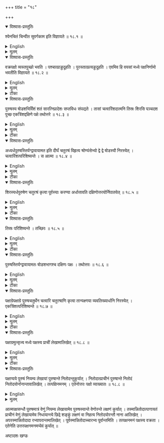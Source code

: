 +++
title = "१८"

+++


<details open><summary>विश्वास-प्रस्तुतिः</summary>

श्येनचितं चिन्वीत सुवर्गकाम इति विज्ञायते  ॥ १८.१ ॥
</details>

<details><summary>English</summary>

Those who desire heaven should construct a fire-altar in the shape of a falcon; this is the tradition.
</details>

<details><summary>मूलम्</summary>

श्येनचितं चिन्वीत सुवर्गकाम इति विज्ञायते  ॥ १८.१ ॥
</details>






<details open><summary>विश्वास-प्रस्तुतिः</summary>

वक्रपक्षो व्यस्तपुच्छो भवति । पश्चात्प्राङुदूहति । पुरस्तात्प्रत्यङुदूहति । एवमिव हि वयसां मध्ये पक्षनिर्णामो भवतीति विज्ञायते  ॥ १८.२ ॥
</details>

<details><summary>English</summary>

This (fire-altar) has curved wings and extended tail. The west side (of first half of the wing) is pushed upwards towards east and the east side (of the wing from the middle to the end) is pushed downwards towards west. In this way the wings of birds are said to be bent at their middle (part).
</details>

<details><summary>मूलम्</summary>

वक्रपक्षो व्यस्तपुच्छो भवति । पश्चात्प्राङुदूहति । पुरस्तात्प्रत्यङुदूहति । एवमिव हि वयसां मध्ये पक्षनिर्णामो भवतीति विज्ञायते  ॥ १८.२ ॥
</details>

<details><summary>टीका</summary>

अस्याः श्रुतेः पुनरुपन्यासो मार्गान्तरं प्रतिपादयितुम् ।
अथवा अन्यैवैषा श्रुतिः ।
इयमेवाकारमार्गता ।
वक्रेति  गतमेतत् ।
</details>

<details open><summary>विश्वास-प्रस्तुतिः</summary>

पुरुषस्य षोडशभिर्विंशं शतं सारत्निप्रादेशः सप्तविधः संपद्यते । तासां चत्वारिंशदात्मनि तिस्रः शिरसि पञ्चदश पुच्छ एकत्रिंशद्दक्षिणे पक्षे तथोत्तरे  ॥ १८.३ ॥
</details>

<details><summary>English</summary>

(square) bricks each of a (square) purușa (side, † pu. or 30 ang) give the area of the seven-fold (fire-altar of 71⁄2 sq. pu.) with (two) aratnis and (one) prādeśa. Of them, 40 (can be accommodated) in the body (ātman), 3 in the head, 15 in the tail, 31 in the southern wing and the same (number) in the northern (wing).
</details>

<details><summary>मूलम्</summary>

पुरुषस्य षोडशभिर्विंशं शतं सारत्निप्रादेशः सप्तविधः संपद्यते । तासां चत्वारिंशदात्मनि तिस्रः शिरसि पञ्चदश पुच्छ एकत्रिंशद्दक्षिणे पक्षे तथोत्तरे  ॥ १८.३ ॥
</details>

<details><summary>टीका</summary>

पुरुषस्य षोडशमागः षोडशी ।
ताभिर्विंशोत्तरं शतं संपद्यते ।
परिगणनायां क्रियमाणायां एतावत्यः षोडश्यः सप्तार्धे शेरते ।
सप्त स्थापयित्वा षोडशीभिर्गुणिते द्वादशोत्तरं शतम् ।
अर्धपुरुषे द्वादशसु अष्टौ ।
क्षिप्ते विंशतिः ।
एवं विंशोत्तरं शतं सम्पन्नम् ।
तासामिति  तासां षोडशीनां चत्वारिंशदात्मन्युपधेयाः॑ तिस्रःशिरसि॑ सर्वत्र निधेया इति शेषः ।
पञ्चदश पुच्छे ।
दक्षिणे पक्षे एकत्रिंशत्तथोत्तरे ।
एकत्रिंशदुत्तरे पक्षे ।
कथमेता निधेया इत्युच्यते
</details>

<details open><summary>विश्वास-प्रस्तुतिः</summary>

अध्यर्धपुरुषस्तिर्यग्द्वावायामत इति दीर्घं चतुरश्रं विहृत्य श्रोण्यंसेभ्यो द्वे द्वे षोडस्यौ निरस्येत् । चत्वारिंशत्परिशिष्यन्ते । स आत्मा  ॥ १८.४ ॥
</details>

<details><summary>English</summary>

A rectangle, 11⁄2 purușa broad and 2 purușas long, is constructed. (An area equal to) 2 bricks of th (square purușa) is discarded from each of the two western and the eastern corners, leaving (an area equivalent of) 40 (sodasi) bricks. This is the body.
</details>

<details><summary>मूलम्</summary>

अध्यर्धपुरुषस्तिर्यग्द्वावायामत इति दीर्घं चतुरश्रं विहृत्य श्रोण्यंसेभ्यो द्वे द्वे षोडस्यौ निरस्येत् । चत्वारिंशत्परिशिष्यन्ते । स आत्मा  ॥ १८.४ ॥
</details>

<details><summary>टीका</summary>

अध्यर्धपुरुषा तिर्यङ्भानी द्विपुरुषा पार्श्वमानी ।
एवं दीर्घचतुरश्रं विहृत्य श्रोणीभ्यामंसाभ्यां च द्वे द्वे षोडश्यौ प्रत्येकं निरस्येत् त्यजेत् ।
अक्ष्णया .... यथा श्रोण्यंसेषु चत्वारि चतुरश्राणि अर्धपुरुषप्रमाणानि कृत्वा अक्ष्णयान्यार्धानि निरस्येत् ।
शिष्टं चत्वारिंशत् ।
स आत्मा ॥
</details>

<details open><summary>विश्वास-प्रस्तुतिः</summary>

शिरस्यर्धपुरुषेण चतुरश्रं कृत्वा पूर्वस्याः करण्या अर्धात्तावति दक्षिणोत्तरयोर्निपातयेत् ॥ १८.५  ॥
</details>

<details><summary>English</summary>

At the place of the head, a square of side purușa is drawn; the mid-point of its eastern side is joined to the mid-points of the southern and the northern sides (and the parts lying outside these lines are cut off). 
</details>

<details><summary>मूलम्</summary>

शिरस्यर्धपुरुषेण चतुरश्रं कृत्वा पूर्वस्याः करण्या अर्धात्तावति दक्षिणोत्तरयोर्निपातयेत् ॥ १८.५  ॥
</details>

<details><summary>टीका</summary>

गतमेतत्
</details>

<details open><summary>विश्वास-प्रस्तुतिः</summary>

तिस्रः परिशिष्यन्ते । तच्छिरः  ॥ १८.५  ॥
</details>

<details><summary>English</summary>

(An area equivalent of) 3 (ṣoḍaśi) bricks is left. This is the head.
</details>

<details><summary>मूलम्</summary>

तिस्रः परिशिष्यन्ते । तच्छिरः  ॥ १८.५  ॥
</details>

<details><summary>टीका</summary>

तिस्रःशिष्टाः ।
तच्छिरः ।
</details>

<details open><summary>विश्वास-प्रस्तुतिः</summary>

पुरुषस्तिर्यग्द्वावायामतः षोडशभागश्च दक्षिणः पक्षः । तथोत्तरः  ॥ १८.६ ॥
</details>

<details><summary>English</summary>

A rectangle of breadth 1 puruşa and length 2 purusas, further extended by an area of square puruşa makes the southern wing. Likewise (is made) the northern wing.
</details>

<details><summary>मूलम्</summary>

पुरुषस्तिर्यग्द्वावायामतः षोडशभागश्च दक्षिणः पक्षः । तथोत्तरः  ॥ १८.६ ॥
</details>

<details><summary>टीका</summary>

पुरुषमात्रा तिर्यङ्बानी ।
द्विपुरुषा पार्श्वमानी ।
पुरुषषोडशमागाश्वार्धेनाष्टाह्गुलमात्रं दक्षिणे पक्षे चामामः ।
तद्वदेवोत्तरपक्षः ॥
</details>

<details open><summary>विश्वास-प्रस्तुतिः</summary>

पक्षाग्रेपक्षाग्रे पुरुषचतुर्थेन चत्वारि चतुरश्राणि कृत्वा तान्यक्ष्णया व्यवलिख्यार्धानि निरस्येत् । एकत्रिंशत्परिशिष्यन्ते  ॥ १८.७ ॥
</details>

<details><summary>English</summary>

At the end of (each) wing, 4 squares of side equal to † of a purușa are made, diagonally divided, and their halves discarded. An area (equivalent of) 31 (ṣoḍaśī) bricks is left.
</details>

<details><summary>मूलम्</summary>

पक्षाग्रेपक्षाग्रे पुरुषचतुर्थेन चत्वारि चतुरश्राणि कृत्वा तान्यक्ष्णया व्यवलिख्यार्धानि निरस्येत् । एकत्रिंशत्परिशिष्यन्ते  ॥ १८.७ ॥
</details>

<details><summary>टीका</summary>

पक्षयोरग्रे प्रत्येकं पुरुषचतुर्थप्रमाणेन चत्वारि चतुरश्राणि कृत्वा तान्यक्ष्णया कर्णेमालिख्य अर्धानि निरस्येत् ।
सुच्यवद्दक्षिणपक्षाग्राणि बहिर्भूतानि निरस्येत् ।
द्विपुरुषायामे द्वात्रिंशत्षोडश्यो भवन्ति ।
षोडशभागेन चैका ।
तासु द्वयोस्त्यक्तयोः एकत्रिंशत्परिशिष्यन्ते ॥
</details>

<details open><summary>विश्वास-प्रस्तुतिः</summary>

पक्षाग्रमुत्सृज्य मध्ये पक्षस्य प्राचीं लेखामालिखेत् ॥ १८.८  ॥
</details>

<details><summary>English</summary>

In the middle of the wing less the end portion (that is purușa or 30 ang with which the 4 squares were made), an east-west line is drawn. 
</details>

<details><summary>मूलम्</summary>

पक्षाग्रमुत्सृज्य मध्ये पक्षस्य प्राचीं लेखामालिखेत् ॥ १८.८  ॥
</details>

<details><summary>टीका</summary>

पक्षाग्रमिति पुरुषचतुर्थेन कृतानि चतुरश्राणि लक्ष्यन्ते ।
पक्षायामे पुरुषचतुर्भागार्धमुत्सृज्येत्यर्थः ।
मध्ये पक्षस्य प्रगायतां लेखामालिखेत् ॥
</details>

<details open><summary>विश्वास-प्रस्तुतिः</summary>

पक्षाप्यये पुरुषं नियम्य लेखायां पुरुषान्ते नितोदन्तुकुर्यात् । नितोदात्प्राचीनं पुरुषान्ते नितोदं नितोदयोर्नानान्तावालिखेत् । तत्पक्षिनमनम् । एतेनोत्तरः पक्षो व्याख्यातः  ॥ १८.८  ॥
</details>

<details><summary>English</summary>

From (the western point of) the juncture of the wing (with the body) a cord of length 1 purușa is stretched and a point at the end of 1 purușa is given (where the end of the cord meets the east-west line). At a distance of 1 puruşa from this point towards east another point is given. From these two points lines are to be drawn to the different end points (of the wing at the junction with the body and at the end less puruşa where the 4 squares were made). This is the curving of the (southern) wing. Thus is explained (the curving of) the northern wing.
</details>

<details><summary>मूलम्</summary>

पक्षाप्यये पुरुषं नियम्य लेखायां पुरुषान्ते नितोदन्तुकुर्यात् । नितोदात्प्राचीनं पुरुषान्ते नितोदं नितोदयोर्नानान्तावालिखेत् । तत्पक्षिनमनम् । एतेनोत्तरः पक्षो व्याख्यातः  ॥ १८.८  ॥
</details>





आत्मपक्षसन्धौ पुरुषमात्रं वेणुं नियम्य लेखायामेव पुरुषस्यान्ते वेणोरन्ते लक्षणं कुर्यात् ।
तस्मान्नितोदात्पागायतं प्राचीनं वेणुं लेखायामेव निधायान्त्ये छिद्रे शङ्कुं लक्षणं वा निहत्य नितोदयोरन्तौ नाना आलिखेत् ।
अपरस्मान्नितोदादा रभ्यापरान्तमालिखेत् ।
पूर्वस्मान्नितोदाच्चारभ्य पूर्वान्तमिति ।
तत्पक्षनमनं पक्षस्य वक्रता ।
एतेनेति उत्तरपक्षनमनमप्येवं कुर्यात् ॥


अष्टादशः खण्डः

